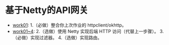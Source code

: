 基于Netty的API网关
=================== 
- [work01](https://github.com/zzw01/geek_JavaCourseCodes/tree/master/03Netty/src/main/java/work01): 1.（必做）整合你上次作业的 httpclient/okhttp。
- [work01~4](https://github.com/zzw01/geek_JavaCourseCodes/tree/master/03Netty/src/main/java/work02/gateway): 
2.（选做）使用 Netty 实现后端 HTTP 访问（代替上一步骤）。
3.（必做）实现过滤器。
4.（选做）实现路由。